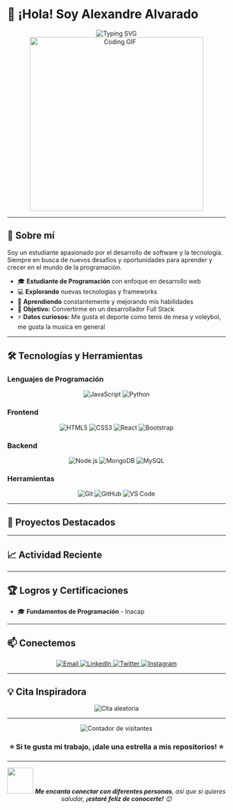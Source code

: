 # 👋 ¡Hola! Soy Alexandre Alvarado

<div align="center">
  <img src="https://readme-typing-svg.demolab.com?font=Fira+Code&size=24&pause=1000&color=667EEA&center=true&vCenter=true&width=435&lines=Estudiante+de+Programaci%C3%B3n;Desarrollador+en+Formaci%C3%B3n;Apasionado+por+la+Tecnolog%C3%ADa" alt="Typing SVG" />
</div>

<div align="center">
  <img src="https://github.com/alexandre-alvarado/alexandre-alvarado/blob/main/assets/coding.gif" width="400" alt="Coding GIF"/>
</div>

---

## 🚀 Sobre mí

Soy un estudiante apasionado por el desarrollo de software y la tecnología. Siempre en busca de nuevos desafíos y oportunidades para aprender y crecer en el mundo de la programación.

- 🎓 **Estudiante de Programación** con enfoque en desarrollo web
- 💻 **Explorando** nuevas tecnologías y frameworks
- 🌱 **Aprendiendo** constantemente y mejorando mis habilidades
- 🎯 **Objetivo:** Convertirme en un desarrollador Full Stack
- ⚡ **Datos curiosos:** Me gusta el deporte como tenis de mesa y voleybol, me gusta la musica en general

---
<!--
## 📊 Estadísticas de GitHub

<div align="center">
  <img src="https://github-readme-stats.vercel.app/api?username=alexandre-alvarado&show_icons=true&theme=radical&hide_border=true" alt="Estadísticas de GitHub"/>
</div>

<div align="center">
  <img src="https://github-readme-stats.vercel.app/api/top-langs/?username=alexandre-alvarado&layout=compact&theme=radical&hide_border=true" alt="Lenguajes más usados"/>
</div>

<div align="center">
  <img src="https://github-readme-streak-stats.herokuapp.com/?user=alexandre-alvarado&theme=radical&hide_border=true" alt="Racha de commits"/>
</div>

---
-->
## 🛠️ Tecnologías y Herramientas

### Lenguajes de Programación
<div align="center">
  <img src="https://img.shields.io/badge/JavaScript-F7DF1E?style=for-the-badge&logo=javascript&logoColor=black" alt="JavaScript"/>
  <img src="https://img.shields.io/badge/Python-3776AB?style=for-the-badge&logo=python&logoColor=white" alt="Python"/>

</div>

### Frontend
<div align="center">
  <img src="https://img.shields.io/badge/HTML5-E34F26?style=for-the-badge&logo=html5&logoColor=white" alt="HTML5"/>
  <img src="https://img.shields.io/badge/CSS3-1572B6?style=for-the-badge&logo=css3&logoColor=white" alt="CSS3"/>
  <img src="https://img.shields.io/badge/React-20232A?style=for-the-badge&logo=react&logoColor=61DAFB" alt="React"/>
  <img src="https://img.shields.io/badge/Bootstrap-563D7C?style=for-the-badge&logo=bootstrap&logoColor=white" alt="Bootstrap"/>
</div>

### Backend
<div align="center">
  <img src="https://img.shields.io/badge/Node.js-43853D?style=for-the-badge&logo=node.js&logoColor=white" alt="Node.js"/>
  <img src="https://img.shields.io/badge/MongoDB-4EA94B?style=for-the-badge&logo=mongodb&logoColor=white" alt="MongoDB"/>
  <img src="https://img.shields.io/badge/MySQL-00000F?style=for-the-badge&logo=mysql&logoColor=white" alt="MySQL"/>
</div>

### Herramientas
<div align="center">
  <img src="https://img.shields.io/badge/Git-F05032?style=for-the-badge&logo=git&logoColor=white" alt="Git"/>
  <img src="https://img.shields.io/badge/GitHub-100000?style=for-the-badge&logo=github&logoColor=white" alt="GitHub"/>
  <img src="https://img.shields.io/badge/VS%20Code-007ACC?style=for-the-badge&logo=visual-studio-code&logoColor=white" alt="VS Code"/>
</div>

---

## 🌟 Proyectos Destacados

---

## 📈 Actividad Reciente

<!--START_SECTION:activity-->
<!-- 
1. 🎯 Pushed 3 commits to alexandre-alvarado/task-manager
2. ⭐ Starred [awesome-python](https://github.com/vinta/awesome-python)
3. 🔀 Merged PR #2 in alexandre-alvarado/portfolio
4. 📝 Created new repository alexandre-alvarado/learning-react
5. 🐛 Fixed bug in alexandre-alvarado/calculator-app
<!--END_SECTION:activity-->

---

## 🏆 Logros y Certificaciones

<div align="center">

</div>

- 🎓 **Fundamentos de Programación** - Inacap

---


## 📫 Conectemos

<div align="center">
  <a href="mailto:alexandre2002alvarado@gmail.com">
    <img src="https://img.shields.io/badge/Email-D14836?style=for-the-badge&logo=gmail&logoColor=white" alt="Email"/>
  </a>
  <a href="https://linkedin.com/in/alexandre-alvarado">
    <img src="https://img.shields.io/badge/LinkedIn-0077B5?style=for-the-badge&logo=linkedin&logoColor=white" alt="LinkedIn"/>
  </a>
  <a href="https://twitter.com/alexandre_dev">
    <img src="https://img.shields.io/badge/Twitter-1DA1F2?style=for-the-badge&logo=twitter&logoColor=white" alt="Twitter"/>
  </a>
  <a href="https://instagram.com/alexandre.codes">
    <img src="https://img.shields.io/badge/Instagram-E4405F?style=for-the-badge&logo=instagram&logoColor=white" alt="Instagram"/>
  </a>
</div>

---

## 💡 Cita Inspiradora

<div align="center">
  <img src="https://quotes-github-readme.vercel.app/api?type=horizontal&theme=radical" alt="Cita aleatoria"/>
</div>

---

<div align="center">
  <img src="https://komarev.com/ghpvc/?username=alexandre-alvarado&color=blueviolet&style=flat-square&label=Visitantes" alt="Contador de visitantes"/>
</div>

<div align="center">
  <h3>⭐ Si te gusta mi trabajo, ¡dale una estrella a mis repositorios! ⭐</h3>
</div>

---

<div align="center">
  <img src="https://media.giphy.com/media/LnQjpWaON8nhr21vNW/giphy.gif" width="60"> 
  <em><b>Me encanta conectar con diferentes personas</b>, así que si quieres saludar, <b>¡estaré feliz de conocerte!</b> 😊</em>
</div>

